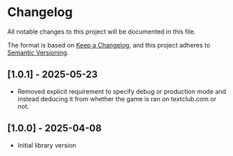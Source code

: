 # Changelog

All notable changes to this project will be documented in this file.

The format is based on [Keep a Changelog](https://keepachangelog.com/en/1.1.0/),
and this project adheres to [Semantic Versioning](https://semver.org/spec/v2.0.0.html).

## [1.0.1] - 2025-05-23

- Removed explicit requirement to specify debug or production mode and instead
  deducing it from whether the game is ran on textclub.com or not.

## [1.0.0] - 2025-04-08

- Initial library version
